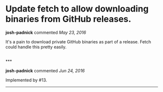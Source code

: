 # Update fetch to allow downloading binaries from GitHub releases.

**josh-padnick** commented *May 23, 2016*

It's a pain to download private GitHub binaries as part of a release. Fetch could handle this pretty easily.

<br />
***


**josh-padnick** commented *Jun 24, 2016*

Implemented by #13.

***

